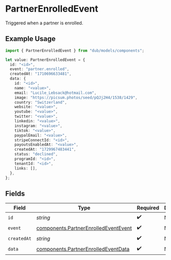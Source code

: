 # PartnerEnrolledEvent

Triggered when a partner is enrolled.

## Example Usage

```typescript
import { PartnerEnrolledEvent } from "dub/models/components";

let value: PartnerEnrolledEvent = {
  id: "<id>",
  event: "partner.enrolled",
  createdAt: "1710696633481",
  data: {
    id: "<id>",
    name: "<value>",
    email: "Lucile_Lebsack@hotmail.com",
    image: "https://picsum.photos/seed/pQJj2H4/1538/1429",
    country: "Switzerland",
    website: "<value>",
    youtube: "<value>",
    twitter: "<value>",
    linkedin: "<value>",
    instagram: "<value>",
    tiktok: "<value>",
    paypalEmail: "<value>",
    stripeConnectId: "<id>",
    payoutsEnabledAt: "<value>",
    createdAt: "1729967483441",
    status: "declined",
    programId: "<id>",
    tenantId: "<id>",
    links: [],
  },
};
```

## Fields

| Field                                                                                        | Type                                                                                         | Required                                                                                     | Description                                                                                  |
| -------------------------------------------------------------------------------------------- | -------------------------------------------------------------------------------------------- | -------------------------------------------------------------------------------------------- | -------------------------------------------------------------------------------------------- |
| `id`                                                                                         | *string*                                                                                     | :heavy_check_mark:                                                                           | N/A                                                                                          |
| `event`                                                                                      | [components.PartnerEnrolledEventEvent](../../models/components/partnerenrolledeventevent.md) | :heavy_check_mark:                                                                           | N/A                                                                                          |
| `createdAt`                                                                                  | *string*                                                                                     | :heavy_check_mark:                                                                           | N/A                                                                                          |
| `data`                                                                                       | [components.PartnerEnrolledEventData](../../models/components/partnerenrolledeventdata.md)   | :heavy_check_mark:                                                                           | N/A                                                                                          |